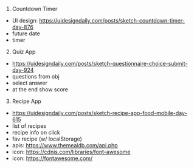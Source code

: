 1. Countdown Timer

- UI design: https://uidesigndaily.com/posts/sketch-countdown-timer-day-876
- future date
- timer

2. Quiz App
 
- https://uidesigndaily.com/posts/sketch-questionnaire-choice-submit-day-924
- questions from obj
- select answer
- at the end show score

3. Recipe App

- https://uidesigndaily.com/posts/sketch-recipe-app-food-mobile-day-615
- list of recipes
- recipe info on click
- fav recipe (w/ localStorage)
- apis: https://www.themealdb.com/api.php
- icon: https://cdnjs.com/libraries/font-awesome 
- icon: https://fontawesome.com/